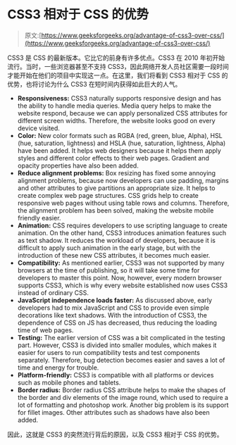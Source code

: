 # CSS3 相对于 CSS 的优势

> 原文:[https://www.geeksforgeeks.org/advantage-of-css3-over-css/](https://www.geeksforgeeks.org/advantage-of-css3-over-css/)

CSS3 是 CSS 的最新版本。它比它的前身有许多优点。CSS3 在 2010 年初开始流行。当时，一些浏览器甚至不支持 CSS3，因此网络开发人员社区需要一段时间才能开始在他们的项目中实现这一点。在这里，我们将看到 CSS3 相对于 CSS 的优势，也将讨论为什么 CSS3 在短时间内获得如此巨大的人气。

*   **Responsiveness:** CSS3 naturally supports responsive design and has the ability to handle media queries. Media query helps to make the website respond, because we can apply personalized CSS attributes for different screen widths. Therefore, the website looks good on every device visited.
*   **Color:** New color formats such as RGBA (red, green, blue, Alpha), HSL (hue, saturation, lightness) and HSLA (hue, saturation, lightness, Alpha) have been added. It helps web designers because it helps them apply styles and different color effects to their web pages. Gradient and opacity properties have also been added.
*   **Reduce alignment problems:** Box resizing has fixed some annoying alignment problems, because now developers can use padding, margins and other attributes to give partitions an appropriate size. It helps to create complex web page structures. CSS grids help to create responsive web pages without using table rows and columns. Therefore, the alignment problem has been solved, making the website mobile friendly easier.
*   **Animation:** CSS requires developers to use scripting language to create animation. On the other hand, CSS3 introduces animation features such as text shadow. It reduces the workload of developers, because it is difficult to apply such animation in the early stage, but with the introduction of these new CSS attributes, it becomes much easier.
*   **Compatibility:** As mentioned earlier, CSS3 was not supported by many browsers at the time of publishing, so it will take some time for developers to master this point. Now, however, every modern browser supports CSS3, which is why every website established now uses CSS3 instead of ordinary CSS.
*   **JavaScript independence loads faster:** As discussed above, early developers had to mix JavaScript and CSS to provide even simple decorations like text shadows. With the introduction of CSS3, the dependence of CSS on JS has decreased, thus reducing the loading time of web pages.
*   **Testing:** The earlier version of CSS was a bit complicated in the testing part. However, CSS3 is divided into smaller modules, which makes it easier for users to run compatibility tests and test components separately. Therefore, bug detection becomes easier and saves a lot of time and energy for trouble.
*   **Platform-friendly:** CSS3 is compatible with all platforms or devices such as mobile phones and tablets.
*   **Border radius:** Border radius CSS attribute helps to make the shapes of the border and div elements of the image round, which used to require a lot of formatting and photoshop work. Another big problem is its support for fillet images. Other attributes such as shadows have also been added.

因此，这就是 CSS3 的突然流行背后的原因，以及 CSS3 相对于 CSS 的优势。